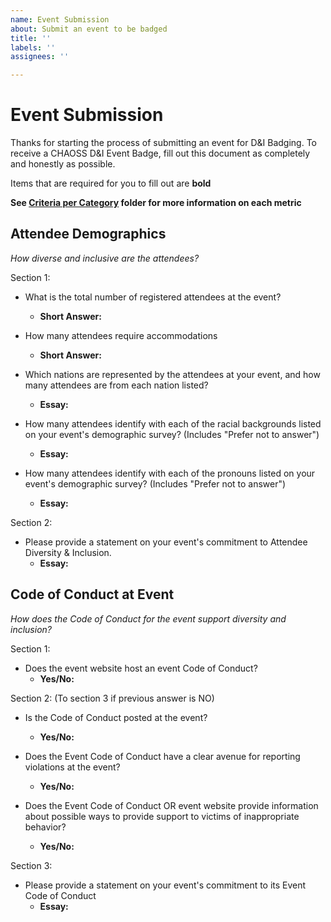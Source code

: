 ```yaml
---
name: Event Submission
about: Submit an event to be badged
title: ''
labels: ''
assignees: ''

---
```


# Event Submission

Thanks for starting the process of submitting an event for D&I Badging. To receive a CHAOSS D&I Event Badge, fill out this document as completely and honestly as possible.

Items that are required for you to fill out are __bold__

**See [Criteria per Category](https://github.com/Nebrethar/Docs-Diversity-Inclusion-Badging/tree/master/Event/Criteria-per-Category) folder for more information on each metric**

## Attendee Demographics

_How diverse and inclusive are the attendees?_

Section 1:
* What is the total number of registered attendees at the event?
  * __Short Answer:__ 
  
* How many attendees require accommodations
  * __Short Answer:__ 

* Which nations are represented by the attendees at your event, and how many attendees are from each nation listed?
  * __Essay:__ 

* How many attendees identify with each of the racial backgrounds listed on your event's demographic survey? (Includes "Prefer not to answer")
  * __Essay:__ 

* How many attendees identify with each of the pronouns listed on your event's demographic survey? (Includes "Prefer not to answer")
  * __Essay:__ 

Section 2:
* Please provide a statement on your event's commitment to Attendee Diversity & Inclusion.
  * __Essay:__ 

## Code of Conduct at Event

_How does the Code of Conduct for the event support diversity and inclusion?_

Section 1:
* Does the event website host an event Code of Conduct?
  * __Yes/No:__ 

Section 2: (To section 3 if previous answer is NO)
* Is the Code of Conduct posted at the event?
  * __Yes/No:__ 

* Does the Event Code of Conduct have a clear avenue for reporting violations at the event?
  * __Yes/No:__ 

* Does the Event Code of Conduct OR event website provide information about possible ways to provide support to victims of inappropriate behavior?
  * __Yes/No:__ 

Section 3:
* Please provide a statement on your event's commitment to its Event Code of Conduct
  * __Essay:__



